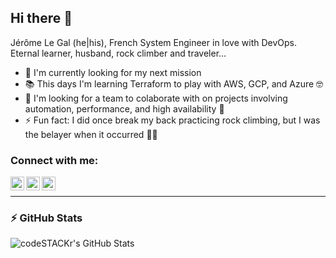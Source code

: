 ## Hi there :wave:

Jérôme Le Gal (he|his), French System Engineer in love with DevOps. Eternal learner, husband, rock climber and traveler...

- :luggage: I'm currently looking for my next mission
- :books: This days I'm learning Terraform to play with AWS, GCP, and Azure :nerd_face:
- :mag_right: I'm looking for a team to colaborate with on projects involving automation, performance, and high availability :rocket:
- :zap: Fun fact: I did once break my back practicing rock climbing, but I was the belayer when it occurred :man_facepalming:

### Connect with me:

[<img align="left" alt="Joorem | Twitter" width="22px" src="https://cdn.jsdelivr.net/npm/simple-icons@v3/icons/twitter.svg" />][twitter]
[<img align="left" alt="Joorem | LinkedIn" width="22px" src="https://cdn.jsdelivr.net/npm/simple-icons@v3/icons/linkedin.svg" />][linkedin]
[<img align="left" alt="Joorem | Instagram" width="22px" src="https://cdn.jsdelivr.net/npm/simple-icons@v3/icons/instagram.svg" />][instagram]

<br />

---

### :zap: GitHub Stats</summary>

<img align="left" alt="codeSTACKr's GitHub Stats" src="https://github-readme-stats.vercel.app/api?username=Joorem&show_icons=true&hide_border=true" />

[twitter]: https://twitter.com/Joorem
[instagram]: https://instagram.com/jorem86
[linkedin]: https://linkedin.com/in/jlegal
